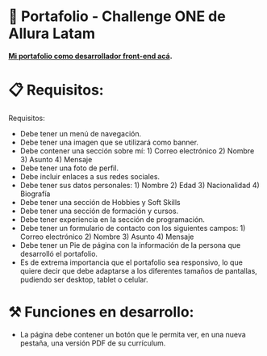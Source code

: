 # :large_blue_circle: Portafolio - Challenge ONE de Allura Latam
**[Mi portafolio como desarrollador front-end acá](https://keimfc.github.io/Portafolio.github.io/).**

# 📋 Requisitos:

Requisitos:

- Debe tener un menú de navegación.
- Debe tener una imagen que se utilizará como banner.
- Debe contener una sección sobre mí:
       1) Correo electrónico
       2) Nombre
       3) Asunto
       4) Mensaje
- Debe tener una foto de perfil.
- Debe incluir enlaces a sus redes sociales.
- Debe tener sus datos personales:
      1) Nombre
      2) Edad
      3) Nacionalidad
      4) Biografía
- Debe tener una sección de Hobbies y Soft Skills
- Debe tener una sección de formación y cursos.
- Debe tener experiencia en la sección de programación.
- Debe tener un formulario de contacto con los siguientes campos:
       1) Correo electrónico
       2) Nombre
       3) Asunto
       4) Mensaje
- Debe tener un Pie de página con la información de la persona que desarrolló el portafolio.
- Es de extrema importancia que el portafolio sea responsivo, lo que quiere decir que debe adaptarse a los diferentes tamaños de pantallas, pudiendo ser desktop, tablet o celular.

# ⚒ Funciones en desarrollo:

- La página debe contener un botón que le permita ver, en una nueva pestaña, una versión PDF de su currículum.


